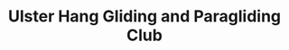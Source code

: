 ---
title: "Ulster Hang Gliding and Paragliding Club"
address: "Ulster Hang Gliding and Paragliding Club, 56 Magheraknock Road, Ballynahinch, Co. Down, BT24 8TJ"
tel: "+44 78 34544646"
county: "Down"
category: "Flying"
type: "Content"
lat: "54.41849136352539"
lng: "-5.912269115447998"
---